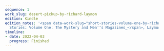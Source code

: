 ```yaml
---
sequence: 1
work_slug: desert-pickup-by-richard-laymon
edition: Kindle
edition_notes: '<span data-work-slug="short-stories-volume-one-by-richard-laymon">_Short
  Stories: Volume One: The Mystery and Men''s Magazines_</span>, Laymusings, 2014'
timeline:
- date: 2022-04-03
  progress: Finished
---
```


